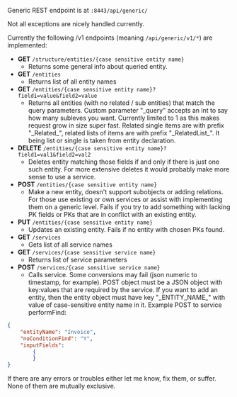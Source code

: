 Generic REST endpoint is at `:8443/api/generic/`

Not all exceptions are nicely handled currently.

Currently the following /v1 endpoints (meaning `/api/generic/v1/*`) are implemented:
* **GET** `/structure/entities/{case sensitive entity name}`
    * Returns some general info about queried entity.
* **GET** `/entities`
    * Returns list of all entity names
* **GET** `/entities/{case sensitive entity name}?field1=value&field2=value`
    * Returns all entities (with no related / sub entities) that match the query parameters. Custom parameter "_query" accepts an int to say how many subleves you want. Currently limited to 1 as this makes request grow in size super fast. Related single items are with prefix "_Related\_", related lists of items are with prefix "_RelatedList\_". It being list or single is taken from entity declaration.
* **DELETE** `/entities/{case sensitive entity name}?field1=val1&field2=val2`
    * Deletes entity matching those fields if and only if there is just one such entity. For more extensive deletes it would probably make more sense to use a service.
* **POST** `/entities/{case sensitive entity name}`
    * Make a new entity, doesn't support subobjects or adding relations. For those use existing or own services or assist with implementing them on a generic level.
    Fails if you try to add something with lacking PK fields or PKs that are in conflict with an existing entity.
* **PUT** `/entities/{case sensitive entity name}`
    * Updates an existing entity. Fails if no entity with chosen PKs found.
* **GET** `/services`
    * Gets list of all service names
* **GET** `/services/{case sensitive service name}`
    * Returns list of service parameters
* **POST** `/services/{case sensitive service name}`
    * Calls service. Some conversions may fail (json numeric to timestamp, for example). POST object must be a JSON object with key:values that are required by the service. If you want to add an entity, then the entity object must have key "_ENTITY_NAME\_" with value of case-sensitive entity name in it.
    Example POST to service performFind:
```json 
{
    "entityName": "Invoice",
    "noConditionFind": "Y",
    "inputFields": 
        {
        }
}
```

If there are any errors or troubles either let me know, fix them, or suffer. None of them are mutually exclusive.